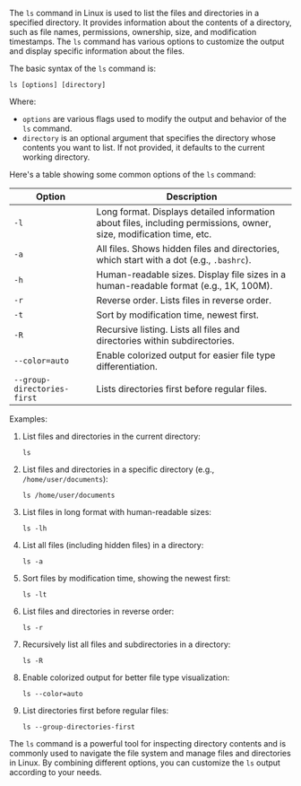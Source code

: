 The `ls` command in Linux is used to list the files and directories in a specified directory. It provides information about the contents of a directory, such as file names, permissions, ownership, size, and modification timestamps. The `ls` command has various options to customize the output and display specific information about the files.

The basic syntax of the `ls` command is:

```
ls [options] [directory]
```

Where:
- `options` are various flags used to modify the output and behavior of the `ls` command.
- `directory` is an optional argument that specifies the directory whose contents you want to list. If not provided, it defaults to the current working directory.

Here's a table showing some common options of the `ls` command:

| Option         | Description                                                                                 |
|----------------|---------------------------------------------------------------------------------------------|
| `-l`           | Long format. Displays detailed information about files, including permissions, owner, size, modification time, etc. |
| `-a`           | All files. Shows hidden files and directories, which start with a dot (e.g., `.bashrc`). |
| `-h`           | Human-readable sizes. Display file sizes in a human-readable format (e.g., 1K, 100M). |
| `-r`           | Reverse order. Lists files in reverse order. |
| `-t`           | Sort by modification time, newest first. |
| `-R`           | Recursive listing. Lists all files and directories within subdirectories. |
| `--color=auto` | Enable colorized output for easier file type differentiation. |
| `--group-directories-first` | Lists directories first before regular files. |

Examples:

1. List files and directories in the current directory:
   ```
   ls
   ```

2. List files and directories in a specific directory (e.g., `/home/user/documents`):
   ```
   ls /home/user/documents
   ```

3. List files in long format with human-readable sizes:
   ```
   ls -lh
   ```

4. List all files (including hidden files) in a directory:
   ```
   ls -a
   ```

5. Sort files by modification time, showing the newest first:
   ```
   ls -lt
   ```

6. List files and directories in reverse order:
   ```
   ls -r
   ```

7. Recursively list all files and subdirectories in a directory:
   ```
   ls -R
   ```

8. Enable colorized output for better file type visualization:
   ```
   ls --color=auto
   ```

9. List directories first before regular files:
   ```
   ls --group-directories-first
   ```

The `ls` command is a powerful tool for inspecting directory contents and is commonly used to navigate the file system and manage files and directories in Linux. By combining different options, you can customize the `ls` output according to your needs.
